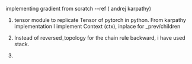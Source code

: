 implementing gradient from scratch  --ref ( andrej karpathy)

1. tensor module to replicate Tensor of pytorch in python.
    From karpathy implementation I implement Context (ctx), inplace for _prev/children

2. Instead of reversed_topology for the chain rule backward, i have used stack.

3. 
